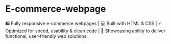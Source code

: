 # E-commerce-webpage
🛍 Fully responsive e-commerce webpages | 💻  Built with HTML &amp; CSS  | ⚡ Optimized for speed, usability &amp; clean code | 🎯 Showcasing ability to deliver functional, user-friendly web solutions.

